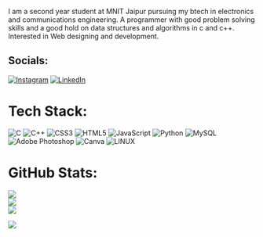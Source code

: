 I am a second year student at MNIT Jaipur pursuing my btech in electronics and communications engineering. A programmer with good problem solving skills and a good hold on data structures and algorithms in c and c++. Interested in Web designing and development.

## Socials:
[![Instagram](https://img.shields.io/badge/Instagram-%23E4405F.svg?logo=Instagram&logoColor=white)](https://instagram.com/_pranjal_sharma_05) [![LinkedIn](https://img.shields.io/badge/LinkedIn-%230077B5.svg?logo=linkedin&logoColor=white)](https://linkedin.com/in/pranjal-sharma-199a25227) 
# Tech Stack:
![C](https://img.shields.io/badge/c-%2300599C.svg?style=for-the-badge&logo=c&logoColor=white) ![C++](https://img.shields.io/badge/c++-%2300599C.svg?style=for-the-badge&logo=c%2B%2B&logoColor=white) ![CSS3](https://img.shields.io/badge/css3-%231572B6.svg?style=for-the-badge&logo=css3&logoColor=white) ![HTML5](https://img.shields.io/badge/html5-%23E34F26.svg?style=for-the-badge&logo=html5&logoColor=white) ![JavaScript](https://img.shields.io/badge/javascript-%23323330.svg?style=for-the-badge&logo=javascript&logoColor=%23F7DF1E) ![Python](https://img.shields.io/badge/python-3670A0?style=for-the-badge&logo=python&logoColor=ffdd54) ![MySQL](https://img.shields.io/badge/mysql-%2300f.svg?style=for-the-badge&logo=mysql&logoColor=white) ![Adobe Photoshop](https://img.shields.io/badge/adobephotoshop-%2331A8FF.svg?style=for-the-badge&logo=adobephotoshop&logoColor=white) ![Canva](https://img.shields.io/badge/Canva-%2300C4CC.svg?style=for-the-badge&logo=Canva&logoColor=white) ![LINUX](https://img.shields.io/badge/Linux-FCC624?style=for-the-badge&logo=linux&logoColor=black)

# GitHub Stats:
![](https://github-readme-stats.vercel.app/api?username=code-prsh&theme=light&hide_border=true&include_all_commits=false&count_private=false)<br/>![](https://github-readme-streak-stats.herokuapp.com/?user=code-prsh&theme=light&hide_border=true)<br/>![](https://github-readme-stats.vercel.app/api/top-langs/?username=code-prsh&theme=light&hide_border=true&include_all_commits=false&count_private=false&layout=compact)

[
![](https://visitcount.itsvg.in/api?id=code-prsh&icon=0&color=0)](https://visitcount.itsvg.in)
